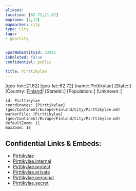 ```yaml
---
aliases: 
location: [62.72,21.62]
mapzoom: [7,12] 
mapmarker: city 
type: City
tags:
- geo/City


SpocWebEntityId: 33385
isDeleted: false
confidential: public

title: Pirttikylae
---
```

[geo-lon::21.62]
[geo-lat::62.72]
[name::Pirttikylae]
[State::]
[Country::[Finland](geo/Continent/Europe/Finland.md)]
[StateId::]
[Population::]
[Unknown::]


```leaflet
id: Pirttikylae
coordinates: [Pirttikylae](geo/Continent/Europe/Finland/City/Pirttikylae.md)
markerFile: [Pirttikylae](geo/Continent/Europe/Finland/City/Pirttikylae.md)
defaultZoom: 11 
maxZoom: 18
```


## Confidential Links & Embeds: 
- [Pirttikylae](../../../../../../_public/geo/Continent/Europe/Finland/City/Pirttikylae.md) 
- [Pirttikylae.internal](../../../../../../_internal/geo/Continent/Europe/Finland/City/Pirttikylae.internal.md) 
- [Pirttikylae.protect](../../../../../../_protect/geo/Continent/Europe/Finland/City/Pirttikylae.protect.md) 
- [Pirttikylae.private](../../../../../../_private/geo/Continent/Europe/Finland/City/Pirttikylae.private.md) 
- [Pirttikylae.personal](../../../../../../_personal/geo/Continent/Europe/Finland/City/Pirttikylae.personal.md) 
- [Pirttikylae.secret](../../../../../../_secret/geo/Continent/Europe/Finland/City/Pirttikylae.secret.md) 
